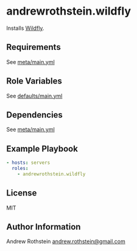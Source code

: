 andrewrothstein.wildfly
=========

Installs [Wildfly](http://wildfly.org/).

Requirements
------------

See [meta/main.yml](meta/main.yml)

Role Variables
--------------

See [defaults/main.yml](defaults/main.yml)

Dependencies
------------

See [meta/main.yml](meta/main.yml)

Example Playbook
----------------

```yml
- hosts: servers
  roles:
    - andrewrothstein.wildfly
```

License
-------

MIT

Author Information
------------------

Andrew Rothstein <andrew.rothstein@gmail.com>
